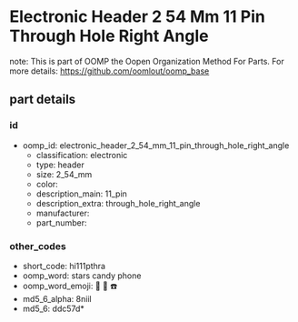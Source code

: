 # Electronic Header 2 54 Mm 11 Pin Through Hole Right Angle  

note: This is part of OOMP the Oopen Organization Method For Parts. For more details: https://github.com/oomlout/oomp_base

##  part details





### id
* oomp_id: electronic_header_2_54_mm_11_pin_through_hole_right_angle
  * classification: electronic
  * type: header
  * size: 2_54_mm
  * color: 
  * description_main: 11_pin
  * description_extra: through_hole_right_angle
  * manufacturer: 
  * part_number: 

### other_codes
* short_code: hi111pthra
* oomp_word: stars candy phone
* oomp_word_emoji: :stars: :candy: :phone:
* md5_6_alpha: 8niil
* md5_6: ddc57d* 
